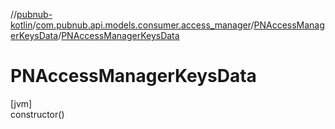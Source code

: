 //[pubnub-kotlin](../../../index.md)/[com.pubnub.api.models.consumer.access_manager](../index.md)/[PNAccessManagerKeysData](index.md)/[PNAccessManagerKeysData](-p-n-access-manager-keys-data.md)

# PNAccessManagerKeysData

[jvm]\
constructor()
